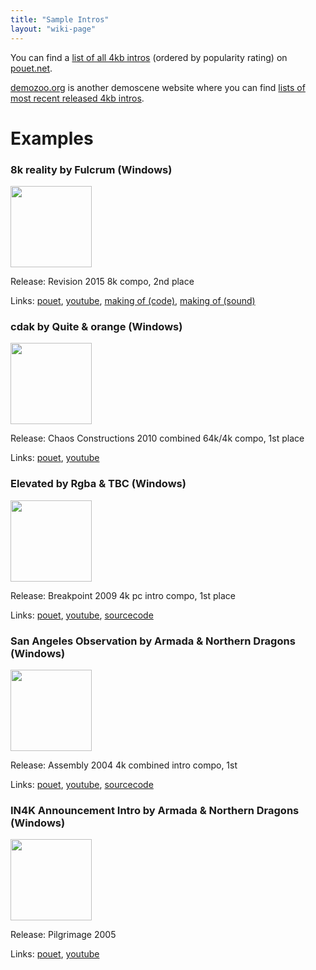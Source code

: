 ```yaml
---
title: "Sample Intros"
layout: "wiki-page"
---
```


You can find a [list of all 4kb intros](http://www.pouet.net/prodlist.php?type%5B0%5D=4k&order=thumbup) (ordered by popularity rating) on [pouet.net](http://pouet.net).

[demozoo.org](http://demozoo.org) is another demoscene website where you can find [lists of most recent released 4kb intros](https://demozoo.org/productions/?platform=&production_type=3&page=1&dir=desc).

# Examples


### 8k reality by Fulcrum (Windows)

<a href="http://www.pouet.net/prod.php?which=65412"><img src="http://content.pouet.net/files/screenshots/00065/00065412.jpg" height="130em" /></a>

Release: Revision 2015 8k compo, 2nd place

Links: [pouet](http://www.pouet.net/prod.php?which=65412), [youtube](https://www.youtube.com/watch?v=lI-yGc6Ixr0), [making of (code)](http://www.fulcrum-demo.org/2015/8k-reality/), [making of (sound)](http://elblancosdigitaldreams.blogspot.pt/2015/04/getting-real-pt-1-are-we-crazy.html)

### cdak by Quite & orange (Windows)

<a href="http://www.pouet.net/prod.php?which=55758"><img src="http://content.pouet.net/files/screenshots/00055/00055758.jpg" height="130em" /></a>

Release: Chaos Constructions 2010 combined 64k/4k compo, 1st place

Links: [pouet](http://www.pouet.net/prod.php?which=55758), [youtube](http://www.youtube.com/watch?v=RCh3Q08HMfs)

### Elevated by Rgba & TBC (Windows)

<a href="http://www.pouet.net/prod.php?which=63860"><img src="http://content.pouet.net/files/screenshots/00052/00052938.jpg" height="130em" /></a>

Release: Breakpoint 2009 4k pc intro compo, 1st place

Links: [pouet](http://www.pouet.net/prod.php?which=63860), [youtube](https://www.youtube.com/watch?v=jB0vBmiTr6o), [sourcecode](https://github.com/in4k/rgba_tbc_elevated_source) 

### San Angeles Observation by Armada & Northern Dragons (Windows)

<a href="http://www.pouet.net/prod.php?which=13020"><img src="http://content.pouet.net/files/screenshots/00013/00013020.jpg" height="130em" /></a>

Release: Assembly 2004 4k combined intro compo, 1st

Links: [pouet](http://www.pouet.net/prod.php?which=13020), [youtube](http://youtu.be/vyPpYafz__k), [sourcecode](https://github.com/in4k/angeles-ogles_source)

### IN4K Announcement Intro by Armada & Northern Dragons (Windows)

<a href="http://www.pouet.net/prod.php?which=19068"><img src="http://content.pouet.net/files/screenshots/00019/00019068.png" height="130em" /></a>

Release: Pilgrimage 2005

Links: [pouet](http://www.pouet.net/prod.php?which=19068), [youtube](https://www.youtube.com/watch?v=kv3etzfovWo)
